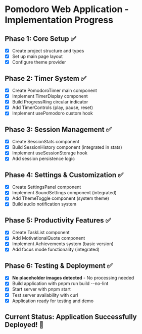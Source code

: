 # Pomodoro Web Application - Implementation Progress

## Phase 1: Core Setup ✅
- [x] Create project structure and types
- [x] Set up main page layout
- [x] Configure theme provider

## Phase 2: Timer System ✅
- [x] Create PomodoroTimer main component
- [x] Implement TimerDisplay component
- [x] Build ProgressRing circular indicator
- [x] Add TimerControls (play, pause, reset)
- [x] Implement usePomodoro custom hook

## Phase 3: Session Management ✅
- [x] Create SessionStats component
- [x] Build SessionHistory component (integrated in stats)
- [x] Implement useSessionStorage hook
- [x] Add session persistence logic

## Phase 4: Settings & Customization ✅
- [x] Create SettingsPanel component
- [x] Implement SoundSettings component (integrated)
- [x] Add ThemeToggle component (system theme)
- [x] Build audio notification system

## Phase 5: Productivity Features ✅
- [x] Create TaskList component
- [x] Add MotivationalQuote component
- [x] Implement Achievements system (basic version)
- [x] Add focus mode functionality (integrated)

## Phase 6: Testing & Deployment ✅
- [x] **No placeholder images detected** - No processing needed
- [x] Build application with pnpm run build --no-lint
- [x] Start server with pnpm start
- [x] Test server availability with curl
- [x] Application ready for testing and demo

## Current Status: Application Successfully Deployed! 🚀